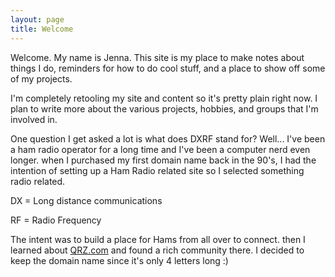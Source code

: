 ```yaml
---
layout: page
title: Welcome
---
```


Welcome. My name is Jenna. This site is my place to make notes about things I do, reminders for how to do cool stuff, and a place to show off some of my projects.

I'm completely retooling my site and content so it's pretty plain right now. I plan to write more about the various projects, hobbies, and groups that I'm involved in.

One question I get asked a lot is what does DXRF stand for? Well... I've been a ham radio operator for a long time and I've been a computer nerd even longer. when I purchased my first domain name back in the 90's, I had the intention of setting up a Ham Radio related site so I selected something radio related.

DX = Long distance communications

RF = Radio Frequency

The intent was to build a place for Hams from all over to connect. then I learned about [QRZ.com](http://www.qrz.com) and found a rich community there. I decided to keep the domain name since it's only 4 letters long :)
